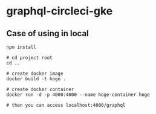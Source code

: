 # graphql-circleci-gke

## Case of using in local

```
npm install

# cd project root
cd ..

# create docker image
docker build -t hoge .

# create docker container
docker run -d -p 4000:4000 --name hoge-container hoge

# then you can access localhost:4000/graphql
```
